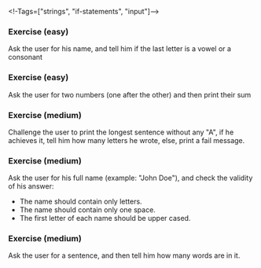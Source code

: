 <!-Tags=["strings", "if-statements", "input"]-->
### Exercise (easy)
Ask the user for his name, and tell him if the last letter is a vowel or a consonant

### Exercise (easy) 
Ask the user for two numbers (one after the other) and then print their sum

### Exercise (medium)
Challenge the user to print the longest sentence without any "A", if he achieves it, tell him how many letters he wrote, else, print a fail message.

### Exercise (medium) 
Ask the user for his full name (example: "John Doe"), and check the validity of his answer:

-  The name should contain only letters.
-  The name should contain only one space.
-  The first letter of each name should be upper cased.

### Exercise (medium) 
Ask the user for a sentence, and then tell him how many words are in it.

